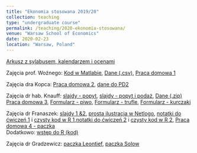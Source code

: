 ```yaml
---
title: "Ekonomia stosowana 2019/20"
collection: teaching
type: "undergraduate course"
permalink: /teaching/2020-ekonomia-stosowana/
venue: "Warsaw School of Economics"
date: 2020-02-23
location: "Warsaw, Poland"
---
```

[Arkusz z sylabusem, kalendarzem i ocenami](https://docs.google.com/spreadsheets/d/1hLOkuZLpT2Phud2qztuQupY5iqUKqgqR84A8yr2PWHY/edit?usp=sharing)  

Zajęcia prof. Woźnego:
[Kod w Matlabie](/ekon-stos/OLSinMatlab.m),  [Dane (.csv)](/ekon-stos/TableF2-2.csv), [Praca domowa 1](/ekon-stos/PS1EkStosowana.pdf)

Zajęcia dra Kopca:
[Praca domowa 2](/ekon-stos/Zadanie_domowe_ES_PK.pdf), [dane do PD2](/ekon-stos/data_homework.mat)

Zajęcia dr hab. Knauff:
[slajdy - popyt](/ekon-stos/ES_Demand.pdf), [slajdy - popyt i podaż](/ekon-stos/ES_Demand_Supply.pdf), [Dane (.zip)](/ekon-stos/dane_gdt.zip)  
[Praca domowa 3](/ekon-stos/praca_domowa_kawa.docx), [Formularz - piwo](https://forms.gle/v1AVwRyjVSTkJ7cf6), [Formularz - trufle](https://forms.gle/bKb2zy7M1BKT8ESF9), [Formularz - kurczaki]( https://forms.gle/uFei7aqJuC3JRYuSA)

Zajęcia dr Franaszek:
[slajdy 1 &2](/ekon-stos/es_Matching_lecture_full.pdf), [prosta ilustracja w Netlogo](/ekon-stos/da_college.html), [notatki do ćwiczeń 1](/ekon-stos/es_matching_markets.html) i [czysty kod w R 1](/ekon-stos/es_matching_markets.R),[notatki do ćwiczeń 2](/ekon-stos/es_matching_markets_part2.html) i [czysty kod w R 2](/ekon-stos/es_matching_markets_part2.R), [Praca domowa 4 - paczka](/ekon-stos/ES_PD4_JF.zip)  
Dodatkowo: [wstęp do R (kod)](/ekon-stos/wstep_do_R.R)

Zajęcia dr Gradzewicz:
[paczka Leontief](/ekon-stos/Leontief.zip), [paczka Solow](/ekon-stos/Solow.zip)